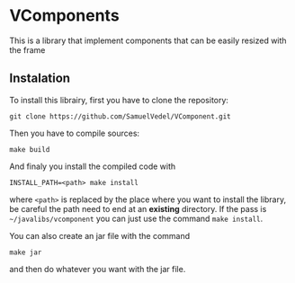 # VComponents

This is a library that implement components that can be easily resized with the frame

## Instalation

To install this librairy, first you have to clone the repository:
```shell
git clone https://github.com/SamuelVedel/VComponent.git
```
Then you have to compile sources:
```shell
make build
```
And finaly you install the compiled code with
```shell
INSTALL_PATH=<path> make install
```
where `<path>` is replaced by the place where you want to install the library, be careful the path need to end at an **existing** directory. If the pass is `~/javalibs/vcomponent` you can just use the command `make install`.

You can also create an jar file with the command
```shell
make jar
```
and then do whatever you want with the jar file.

